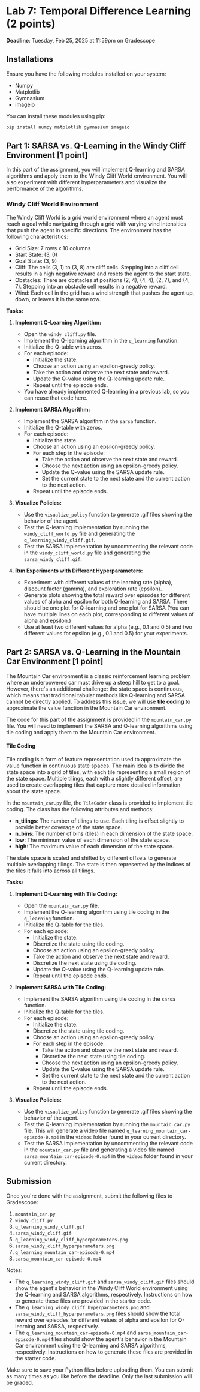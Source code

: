 # Lab 7: Temporal Difference Learning (2 points)

**Deadline**: Tuesday, Feb 25, 2025 at 11:59pm on Gradescope

## Installations

Ensure you have the following modules installed on your system:

* Numpy
* Matplotlib
* Gymnasium
* imageio

You can install these modules using pip:

```bash
pip install numpy matplotlib gymnasium imageio
```

## Part 1: SARSA vs. Q-Learning in the Windy Cliff Environment [1 point]

In this part of the assignment, you will implement Q-learning and SARSA algorithms and apply them to the Windy Cliff World environment. You will also experiment with different hyperparameters and visualize the performance of the algorithms.

### Windy Cliff World Environment

The Windy Cliff World is a grid world environment where an agent must reach a goal while navigating through a grid with varying wind intensities that push the agent in specific directions. The environment has the following characteristics:
- Grid Size: 7 rows x 10 columns
- Start State: (3, 0)
- Goal State: (3, 9)
- Cliff: The cells (3, 1) to (3, 8) are cliff cells. Stepping into a cliff cell results in a high negative reward and resets the agent to the start state.
- Obstacles: There are obstacles at positions (2, 4), (4, 4), (2, 7), and (4, 7). Stepping into an obstacle cell results in a negative reward.
- Wind: Each cell in the grid has a wind strength that pushes the agent up, down, or leaves it in the same row.

**Tasks:**

1. **Implement Q-Learning Algorithm:**
   - Open the `windy_cliff.py` file.
   - Implement the Q-learning algorithm in the `q_learning` function.
   - Initialize the Q-table with zeros.
   - For each episode:
     - Initialize the state.
     - Choose an action using an epsilon-greedy policy.
     - Take the action and observe the next state and reward.
     - Update the Q-value using the Q-learning update rule.
     - Repeat until the episode ends.
   - You have already implemented Q-learning in a previous lab, so you can reuse that code here.

2. **Implement SARSA Algorithm:**
   - Implement the SARSA algorithm in the `sarsa` function.
   - Initialize the Q-table with zeros.
   - For each episode:
     - Initialize the state.
     - Choose an action using an epsilon-greedy policy.
     - For each step in the episode:
       - Take the action and observe the next state and reward.
       - Choose the next action using an epsilon-greedy policy.
       - Update the Q-value using the SARSA update rule.
       - Set the current state to the next state and the current action to the next action.
     - Repeat until the episode ends.

3. **Visualize Policies:**
   - Use the `visualize_policy` function to generate .gif files showing the behavior of the agent.
   - Test the Q-learning implementation by running the `windy_cliff_world.py` file and generating the `q_learning_windy_cliff.gif`.
   - Test the SARSA implementation by uncommenting the relevant code in the `windy_cliff_world.py` file and generating the `sarsa_windy_cliff.gif`.

4. **Run Experiments with Different Hyperparameters:**
   - Experiment with different values of the learning rate (alpha), discount factor (gamma), and exploration rate (epsilon).
   - Generate plots showing the total reward over episodes for different values of alpha and epsilon for both Q-learning and SARSA. There should be one plot for Q-learning and one plot for SARSA (You can have multiple lines on each plot, corresponding to different values of alpha and epsilon.)
   - Use at least two different values for alpha (e.g., 0.1 and 0.5) and two different values for epsilon (e.g., 0.1 and 0.5) for your experiments.

## Part 2: SARSA vs. Q-Learning in the Mountain Car Environment [1 point]

The Mountain Car environment is a classic reinforcement learning problem where an underpowered car must drive up a steep hill to get to a goal. However, there's an additional challenge: the state space is continuous, which means that traditional tabular methods like Q-learning and SARSA cannot be directly applied. To address this issue, we will use **tile coding** to approximate the value function in the Mountain Car environment.

The code for this part of the assignment is provided in the `mountain_car.py` file. You will need to implement the SARSA and Q-learning algorithms using tile coding and apply them to the Mountain Car environment.

#### Tile Coding

Tile coding is a form of feature representation used to approximate the value function in continuous state spaces. The main idea is to divide the state space into a grid of tiles, with each tile representing a small region of the state space. Multiple tilings, each with a slightly different offset, are used to create overlapping tiles that capture more detailed information about the state space.

In the `mountain_car.py` file, the `TileCoder` class is provided to implement tile coding. The class has the following attributes and methods:

- **n_tilings**: The number of tilings to use. Each tiling is offset slightly to provide better coverage of the state space.
- **n_bins**: The number of bins (tiles) in each dimension of the state space.
- **low**: The minimum value of each dimension of the state space.
- **high**: The maximum value of each dimension of the state space.

The state space is scaled and shifted by different offsets to generate multiple overlapping tilings. The state is then represented by the indices of the tiles it falls into across all tilings.

**Tasks:** 

1. **Implement Q-Learning with Tile Coding:**
   - Open the `mountain_car.py` file.
   - Implement the Q-learning algorithm using tile coding in the `q_learning` function.
   - Initialize the Q-table for the tiles.
   - For each episode:
     - Initialize the state.
     - Discretize the state using tile coding.
     - Choose an action using an epsilon-greedy policy.
     - Take the action and observe the next state and reward.
     - Discretize the next state using tile coding.
     - Update the Q-value using the Q-learning update rule.
     - Repeat until the episode ends.

2. **Implement SARSA with Tile Coding:**
   - Implement the SARSA algorithm using tile coding in the `sarsa` function.
   - Initialize the Q-table for the tiles.
   - For each episode:
     - Initialize the state.
     - Discretize the state using tile coding.
     - Choose an action using an epsilon-greedy policy.
     - For each step in the episode:
       - Take the action and observe the next state and reward.
       - Discretize the next state using tile coding.
       - Choose the next action using an epsilon-greedy policy.
       - Update the Q-value using the SARSA update rule.
       - Set the current state to the next state and the current action to the next action.
     - Repeat until the episode ends.

3. **Visualize Policies:**
   - Use the `visualize_policy` function to generate .gif files showing the behavior of the agent.
   - Test the Q-learning implementation by running the `mountain_car.py` file. This will generate a video file named `q_learning_mountain_car-episode-0.mp4` in the `videos` folder found in your current directory.
   - Test the SARSA implementation by uncommenting the relevant code in the `mountain_car.py` file and generating a video file named `sarsa_mountain_car-episode-0.mp4` in the `videos` folder found in your current directory.

## Submission

Once you're done with the assignment, submit the following files to Gradescope:

1. `mountain_car.py`
2. `windy_cliff.py`
3. `q_learning_windy_cliff.gif`
4. `sarsa_windy_cliff.gif`
5. `q_learning_windy_cliff_hyperparameters.png`
6. `sarsa_windy_cliff_hyperparameters.png`
7. `q_learning_mountain_car-episode-0.mp4`
8. `sarsa_mountain_car-episode-0.mp4`

Notes:

* The `q_learning_windy_cliff.gif` and `sarsa_windy_cliff.gif` files should show the agent's behavior in the Windy Cliff World environment using the Q-learning and SARSA algorithms, respectively. Instructions on how to generate these files are provided in the starter code. 
* The `q_learning_windy_cliff_hyperparameters.png` and `sarsa_windy_cliff_hyperparameters.png` files should show the total reward over episodes for different values of alpha and epsilon for Q-learning and SARSA, respectively.
* The `q_learning_mountain_car-episode-0.mp4` and `sarsa_mountain_car-episode-0.mp4` files should show the agent's behavior in the Mountain Car environment using the Q-learning and SARSA algorithms, respectively. Instructions on how to generate these files are provided in the starter code.

Make sure to save your Python files before uploading them. You can submit as many times as you like before the deadline. Only the last submission will be graded.